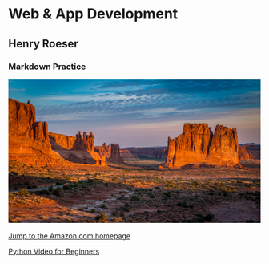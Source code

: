# Web & App Development
## Henry Roeser
### Markdown Practice

![Desert landscape in New Mexico](new_mexico.jpg)

[Jump to the Amazon.com homepage](https://www.amazon.com)

[Python Video for Beginners](https://www.youtube.com/watch?v=kqtD5dpn9C8)
